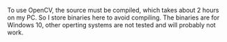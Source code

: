To use OpenCV, the source must be compiled, which takes about 2 hours on my PC. So I store binaries here to avoid compiling. The binaries are for Windows 10, other operting systems are not tested and will probably not work.
